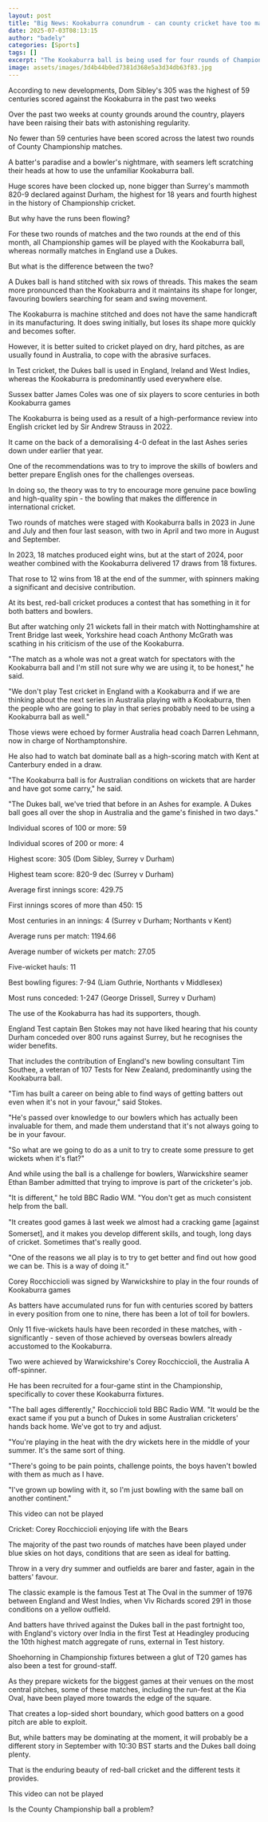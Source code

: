 ```yaml
---
layout: post
title: "Big News: Kookaburra conundrum - can county cricket have too many runs?"
date: 2025-07-03T08:13:15
author: "badely"
categories: [Sports]
tags: []
excerpt: "The Kookaburra ball is being used for four rounds of Championship games in 2025, but bat is dominating ball at the halfway point."
image: assets/images/3d4b44b0ed7381d368e5a3d34db63f83.jpg
---
```


According to new developments, Dom Sibley's 305 was the highest of 59 centuries scored against the Kookaburra in the past two weeks

Over the past two weeks at county grounds around the country, players have been raising their bats with astonishing regularity.

No fewer than 59 centuries have been scored across the latest two rounds of County Championship matches.

A batter's paradise and a bowler's nightmare, with seamers left scratching their heads at how to use the unfamiliar Kookaburra ball.

Huge scores have been clocked up, none bigger than Surrey's mammoth 820-9 declared against Durham, the highest for 18 years and fourth highest in the history of Championship cricket.

But why have the runs been flowing?

For these two rounds of matches and the two rounds at the end of this month, all Championship games will be played with the Kookaburra ball, whereas normally matches in England use a Dukes.

But what is the difference between the two?

A Dukes ball is hand stitched with six rows of threads. This makes the seam more pronounced than the Kookaburra and it maintains its shape for longer, favouring bowlers searching for seam and swing movement.

The Kookaburra is machine stitched and does not have the same handicraft in its manufacturing. It does swing initially, but loses its shape more quickly and becomes softer.

However, it is better suited to cricket played on dry, hard pitches, as are usually found in Australia, to cope with the abrasive surfaces.

In Test cricket, the Dukes ball is used in England, Ireland and West Indies, whereas the Kookaburra is predominantly used everywhere else.    

Sussex batter James Coles was one of six players to score centuries in both Kookaburra games

The Kookaburra is being used as a result of a high-performance review into English cricket led by Sir Andrew Strauss in 2022.

It came on the back of a demoralising 4-0 defeat in the last Ashes series down under earlier that year.

One of the recommendations was to try to improve the skills of bowlers and better prepare English ones for the challenges overseas.

In doing so, the theory was to try to encourage more genuine pace bowling and high-quality spin - the bowling that makes the difference in international cricket.

Two rounds of matches were staged with Kookaburra balls in 2023 in June and July and then four last season, with two in April and two more in August and September.

In 2023, 18 matches produced eight wins, but at the start of 2024, poor weather combined with the Kookaburra delivered 17 draws from 18 fixtures.

That rose to 12 wins from 18 at the end of the summer, with spinners making a significant and decisive contribution.

At its best, red-ball cricket produces a contest that has something in it for both batters and bowlers.

But after watching only 21 wickets fall in their match with Nottinghamshire at Trent Bridge last week, Yorkshire head coach Anthony McGrath was scathing in his criticism of the use of the Kookaburra.

"The match as a whole was not a great watch for spectators with the Kookaburra ball and I'm still not sure why we are using it, to be honest," he said.

"We don't play Test cricket in England with a Kookaburra and if we are thinking about the next series in Australia playing with a Kookaburra, then the people who are going to play in that series probably need to be using a Kookaburra ball as well."

Those views were echoed by former Australia head coach Darren Lehmann, now in charge of Northamptonshire.

He also had to watch bat dominate ball as a high-scoring match with Kent at Canterbury ended in a draw.

"The Kookaburra ball is for Australian conditions on wickets that are harder and have got some carry," he said.

"The Dukes ball, we've tried that before in an Ashes for example. A Dukes ball goes all over the shop in Australia and the game's finished in two days."

Individual scores of 100 or more: 59

Individual scores of 200 or more: 4

Highest score: 305 (Dom Sibley, Surrey v Durham)

Highest team score: 820-9 dec (Surrey v Durham)

Average first innings score: 429.75

First innings scores of more than 450: 15

Most centuries in an innings: 4 (Surrey v Durham; Northants v Kent)

Average runs per match: 1194.66

Average number of wickets per match: 27.05

Five-wicket hauls: 11

Best bowling figures: 7-94 (Liam Guthrie, Northants v Middlesex)

Most runs conceded: 1-247 (George Drissell, Surrey v Durham)   

The use of the Kookaburra has had its supporters, though.

England Test captain Ben Stokes may not have liked hearing that his county Durham conceded over 800 runs against Surrey, but he recognises the wider benefits.

That includes the contribution of England's new bowling consultant Tim Southee, a veteran of 107 Tests for New Zealand, predominantly using the Kookaburra ball.

"Tim has built a career on being able to find ways of getting batters out even when it's not in your favour," said Stokes. 

"He's passed over knowledge to our bowlers which has actually been invaluable for them, and made them understand that it's not always going to be in your favour.

"So what are we going to do as a unit to try to create some pressure to get wickets when it's flat?"   

And while using the ball is a challenge for bowlers, Warwickshire seamer Ethan Bamber admitted that trying to improve is part of the cricketer's job.

"It is different," he told BBC Radio WM. "You don't get as much consistent help from the ball. 

"It creates good games â last week we almost had a cracking game [against Somerset], and it makes you develop different skills, and tough, long days of cricket.  Sometimes that's really good.

"One of the reasons we all play is to try to get better and find out how good we can be. This is a way of doing it."

Corey Rocchiccioli was signed by Warwickshire to play in the four rounds of Kookaburra games

As batters have accumulated runs for fun with centuries scored by batters in every position from one to nine, there has been a lot of toil for bowlers.

Only 11 five-wickets hauls have been recorded in these matches, with - significantly - seven of those achieved by overseas bowlers already accustomed to the Kookaburra.

Two were achieved by Warwickshire's Corey Rocchiccioli, the Australia A off-spinner.

He has been recruited for a four-game stint in the Championship, specifically to cover these Kookaburra fixtures.

"The ball ages differently," Rocchiccioli told BBC Radio WM. "It would be the exact same if you put a bunch of Dukes in some Australian cricketers' hands back home. We've got to try and adjust. 

"You're playing in the heat with the dry wickets here in the middle of your summer.  It's the same sort of thing.  

"There's going to be pain points, challenge points, the boys haven't bowled with them as much as I have. 

"I've grown up bowling with it, so I'm just bowling with the same ball on another continent." 

This video can not be played

Cricket: Corey Rocchiccioli enjoying life with the Bears

The majority of the past two rounds of matches have been played under blue skies on hot days, conditions that are seen as ideal for batting.

Throw in a very dry summer and outfields are barer and faster, again in the batters' favour.

The classic example is the famous Test at The Oval in the summer of 1976 between England and West Indies, when Viv Richards scored 291 in those conditions on a yellow outfield. 

And batters have thrived against the Dukes ball in the past fortnight too, with England's victory over India in the first Test at Headingley producing the 10th highest match aggregate of runs, external in Test history.

Shoehorning in Championship fixtures between a glut of T20 games has also been a test for ground-staff.

As they prepare wickets for the biggest games at their venues on the most central pitches, some of these matches, including the run-fest at the Kia Oval, have been played more towards the edge of the square.

That creates a lop-sided short boundary, which good batters on a good pitch are able to exploit.

But, while batters may be dominating at the moment, it will probably be a different story in September with 10:30 BST starts and the Dukes ball doing plenty.

That is the enduring beauty of red-ball cricket and the different tests it provides.      

This video can not be played

Is the County Championship ball a problem?

